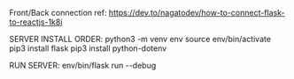 Front/Back connection ref:
https://dev.to/nagatodev/how-to-connect-flask-to-reactjs-1k8i


SERVER INSTALL ORDER:
python3 -m venv env
source env/bin/activate
pip3 install flask
pip3 install python-dotenv

RUN SERVER:
env/bin/flask run --debug
